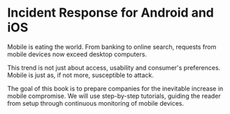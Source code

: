 Incident Response for Android and iOS
=======

Mobile is eating the world. From banking to online search, requests from mobile devices now exceed desktop computers.

This trend is not just about access, usability and consumer's preferences. Mobile is just as, if not more, susceptible to attack.

The goal of this book is to prepare companies for the inevitable increase in mobile compromise. We will use step-by-step tutorials, guiding the reader from setup through continuous monitoring of mobile devices.



